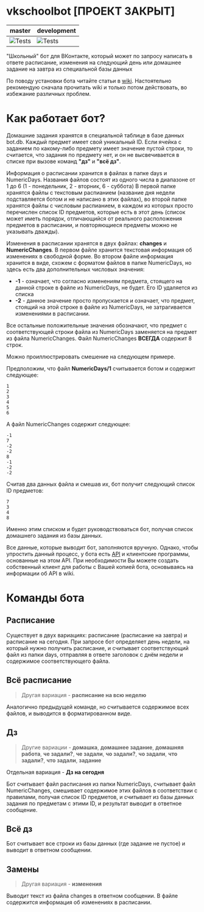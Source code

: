# vkschoolbot [ПРОЕКТ ЗАКРЫТ]
master | development
-------|------------
![Tests](https://github.com/KriseevM/vkschoolbot/workflows/Tests/badge.svg?branch=master) | ![Tests](https://github.com/KriseevM/vkschoolbot/workflows/Tests/badge.svg?branch=development)

"Школьный" бот для ВКонтакте, который может по запросу написать в ответе расписание, изменения на следующий день или домашнее задание на завтра из специальной базы данных

По поводу установки бота читайте статьи в [wiki](https://github.com/KriseevM/vkschoolbot/wiki/%D0%A3%D1%81%D1%82%D0%B0%D0%BD%D0%BE%D0%B2%D0%BA%D0%B0-%D0%B8-%D0%BF%D0%B5%D1%80%D0%B2%D0%B8%D1%87%D0%BD%D0%B0%D1%8F-%D0%BD%D0%B0%D1%81%D1%82%D1%80%D0%BE%D0%B9%D0%BA%D0%B0-%D0%B1%D0%BE%D1%82%D0%B0). Настоятельно рекомендую сначала прочитать wiki и только потом действовать, во избежание различных проблем.

# Как работает бот?

Домашние задания хранятся в специальной таблице в базе данных bot.db. Каждый предмет имеет свой уникальный ID. Если ячейка с заданием по какому-либо предмету имеет значение пустой строки, то считается, что задания по предмету нет, и он не высвечивается в списке при вызове команд **"дз"** и **"всё дз"**.

Информация о расписании хранится в файлах в папке days и NumericDays. Названия файлов состоят из одного числа в диапазоне от 1 до 6 (1 - понедельник, 2 - вторник, 6 - суббота) В первой папке хранятся файлы с текстовым распианием (название дня недели подставляется ботом и не написано в этих файлах), во второй папке хранятся файлы с числовым распианием, в каждом из которых просто перечислен список ID предметов, которые есть в этот день (список может иметь порядок, отличающийся от реального расположения предметов в расписании, и повторяющиеся предметы можно не указывать дважды). 

Изменения в расписании хранятся в двух файлах: **changes** и **NumericChanges**. В первом файле хранится текстовая информация об изменениях в свободной форме. Во втором файле информация хранится в виде, схожем с форматом файлов в папке NumericDays, но здесь есть два дополнительных числовых значения:
* **-1** - означает, что согласно изменениям предмета, стоящего на данной строке в файле из NumericDays, не будет. Его ID удаляется из списка
* **-2** - данное значение просто пропускается и означает, что предмет, стоящий на этой строке в файле из NumericDays, не затрагивается изменениями в расписании.

Все остальные положительные значения обозначают, что предмет с соответствующей строки файла из NumericDays заменяется на предмет из файла NumericChanges. Файл NumericChanges **ВСЕГДА** содержит 8 строк.  

Можно проиллюстрировать смешение на следующем примере.

Предположим, что файл **NumericDays/1** считывается ботом и содержит следующее:

    1
    2
    3
    4
    5
    6

А файл NumericChanges содержит следующее:

    -1
    7
    -2
    -2
    8
    -1
    -2
    -2
    
Считав два данных файла и смешав их, бот получит следующий список ID предметов:

    7
    3
    4
    8
    
Именно этим списком и будет руководствоваться бот, получая список домашнего задания из базы данных.

Все данные, которые выводит бот, заполняются вручную. Однако, чтобы упростить данный процесс, у бота есть [API](https://github.com/KriseevM/vkschoolbot/wiki/API-%D0%B1%D0%BE%D1%82%D0%B0) и клиентские программы, основанные на этом API. При необходимости Вы можете создать собственный клиент для работы с Вашей копией бота, основываясь на информации об API в wiki.

# Команды бота

## Расписание

Существует в двух вариациях: расписание (расписание на завтра) и расписание на сегодня. При запросе бот определяет день недели, на который нужно получить расписание, и считывает соответствующий файл из папки days, отправляя в ответе заголовок с днём недели и содержимое соответствующего файла.

## Всё расписание

> Другая вариация - **расписание на всю неделю**

Аналогично предыдущей команде, но считывается содержимое всех файлов, и выводится в форматированном виде.

## Дз

> Другие вариации - **домашка**, **домашнее задание**, **домашняя работа**, **че задали?**, **че задали**, **чо задали?**, **чо задали**, **что задали?**, **что задали**, **задание**

Отдельная вариация - **Дз на сегодня**

Бот считывает файл расписания из папки NumericDays, считывает файл NumericChanges, смешивает содержимое этих файлов в соответствии с правилами, получая список ID предметов, и считывает из базы данных задания по предметам с этими ID, и результат выводит в ответное сообщение.

## Всё дз

Бот считывает все строки из базы данных (где задание не пустое) и выводит в ответном сообщении.

## Замены

> Другая вариация - **изменения**

Выводит текст из файла changes в ответном сообщении. В файле содержится информация об изменениях в расписании.
